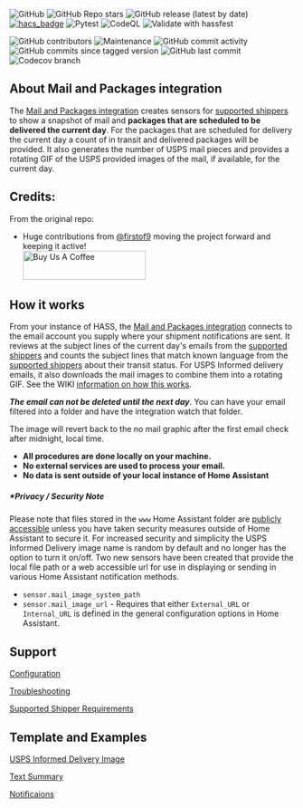 ![GitHub](https://img.shields.io/github/license/PineappleEmperor/Home-Assistant-M-P)
![GitHub Repo stars](https://img.shields.io/github/stars/PineappleEmperor/Home-Assistant-M-P)
![GitHub release (latest by date)](https://img.shields.io/github/v/release/PineappleEmperor/Home-Assistant-M-P)
[![hacs_badge](https://img.shields.io/badge/HACS-Default-orange.svg)](https://github.com/hacs/integration)
![Pytest](https://github.com/PineappleEmperor/Home-Assistant-M-P/workflows/Pytest/badge.svg?branch=master)
![CodeQL](https://github.com/PineappleEmperor/Home-Assistant-M-P/workflows/CodeQL/badge.svg?branch=master)
![Validate with hassfest](https://github.com/PineappleEmperor/Home-Assistant-M-P/workflows/Validate%20with%20hassfest/badge.svg?branch=master)

![GitHub contributors](https://img.shields.io/github/contributors/PineappleEmperor/Home-Assistant-M-P)
![Maintenance](https://img.shields.io/maintenance/yes/2023)
![GitHub commit activity](https://img.shields.io/github/commit-activity/y/PineappleEmperor/Home-Assistant-M-P)
![GitHub commits since tagged version](https://img.shields.io/github/commits-since/PineappleEmperor/Home-Assistant-M-P)
![GitHub last commit](https://img.shields.io/github/last-commit/PineappleEmperor/Home-Assistant-M-P)
![Codecov branch](https://img.shields.io/codecov/c/github/PineappleEmperor/Home-Assistant-M-P/main)

## About Mail and Packages integration

The [Mail and Packages integration](https://github.com/PineappleEmperor/Home-Assistant-M-P) creates sensors for [supported shippers](https://github.com/PineappleEmperor/Home-Assistant-M-P/wiki/Supported-Shipper-Requirements) to show a snapshot of mail and **packages that are scheduled to be delivered the current day**. For the packages that are scheduled for delivery the current day a count of in transit and delivered packages will be provided. It also generates the number of USPS mail pieces and provides a rotating GIF of the USPS provided images of the mail, if available, for the current day.

## Credits:

From the original repo:
- Huge contributions from [@firstof9](https://github.com/firstof9) moving the project forward and keeping it active!
  <br/>
  <a href="https://www.buymeacoffee.com/Moralmunky" target="_blank"><img src="/docs/coffee.png" alt="Buy Us A Coffee" height="51px" width="217px" /></a>

## How it works

From your instance of HASS, the [Mail and Packages integration](https://github.com/PineappleEmperor/Home-Assistant-M-P) connects to the email account you supply where your shipment notifications are sent. It reviews at the subject lines of the current day's emails from the [supported shippers](https://github.com/PineappleEmperor/Home-Assistant-M-P/wiki/Supported-Shipper-Requirements) and counts the subject lines that match known language from the [supported shippers](https://github.com/PineappleEmperor/Home-Assistant-M-P/wiki/Supported-Shipper-Requirements) about their transit status. For USPS Informed delivery emails, it also downloads the mail images to combine them into a rotating GIF. 
See the WIKI [information on how this works](https://github.com/moralmunky/Home-Assistant-Mail-And-Packages/wiki).

_**The email can not be deleted until the next day**_. You can have your email filtered into a folder and have the integration watch that folder.

The image will revert back to the no mail graphic after the first email check after midnight, local time.

* **All procedures are done locally on your machine.**
* **No external services are used to process your email.**
* **No data is sent outside of your local instance of Home Assistant**

##### *Privacy / Security Note
Please note that files stored in the `www` Home Assistant folder are [publicly accessible](https://www.home-assistant.io/integrations/http/#hosting-files) unless you have taken security measures outside of Home Assistant to secure it. For increased security and simplicity the USPS Informed Delivery image name is random by default and no longer has the option to turn it on/off. Two new sensors have been created that provide the local file path or a web accessible url for use in displaying or sending in various Home Assistant notification methods.

* `sensor.mail_image_system_path`
* `sensor.mail_image_url` - Requires that either `External_URL` or `Internal_URL` is defined in the general configuration options in Home Assistant.

## Support
[Configuration](https://github.com/moralmunky/Home-Assistant-Mail-And-Packages/wiki/Configuration-and-Email-Settings)

[Troubleshooting](https://github.com/moralmunky/Home-Assistant-Mail-And-Packages/wiki/Troubleshooting)

[Supported Shipper Requirements](https://github.com/moralmunky/Home-Assistant-Mail-And-Packages/wiki/Supported-Shipper-Requirements)

## Template and Examples
[USPS Informed Delivery Image](https://github.com/moralmunky/Home-Assistant-Mail-And-Packages/wiki/USPS-Informed-Delivery-Image)

[Text Summary](https://github.com/moralmunky/Home-Assistant-Mail-And-Packages/wiki/Mail-Summary-Message)

[Notificaions](https://github.com/moralmunky/Home-Assistant-Mail-And-Packages/wiki/Notifications)

